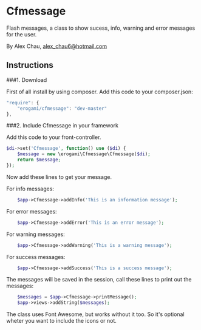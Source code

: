Cfmessage
=========

Flash messages, a class to show sucess, info, warning and error messages for the user.

By Alex Chau, alex_chau6@hotmail.com


Instructions
------------------

###1. Download

First of all install by using composer. Add this code to your composer.json:

```javascript
"require": {
    "erogami/cfmessage": "dev-master"
},
```

###2. Include Cfmessage in your framework

Add this code to your front-controller.

```php
$di->set('Cfmessage', function() use ($di) { 
    $message = new \erogami\Cfmessage\Cfmessage($di);  
    return $message; 
}); 
```

Now add these lines to get your message.

For info messages:

```php
    $app->Cfmessage->addInfo('This is an information message'); 
```
For error messages:

```php
    $app->Cfmessage->addError('This is an error message'); 
```

For warning messages:

```php
    $app->Cfmessage->addWarning('This is a warning message'); 
```

For success messages:

```php
    $app->Cfmessage->addSuccess('This is a success message'); 
```
   
The messages will be saved in the session, call these lines to print out the messages:
    
```php
    $messages = $app->Cfmessage->printMessage();
    $app->views->addString($messages);
```

The class uses Font Awesome, but works without it too. So it's optional wheter you want to include the icons or not.

